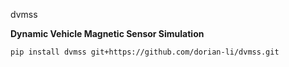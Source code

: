 dvmss

**Dynamic Vehicle Magnetic Sensor Simulation**

```bash
pip install dvmss git+https://github.com/dorian-li/dvmss.git
```